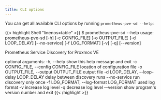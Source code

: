 ```yaml
---
title: CLI options
---
```


You can get all available CLI options by running `prometheus-pve-sd --help`:

<!-- prettier-ignore-start -->
<!-- spellchecker-disable -->
{{< highlight Shell "linenos=table" >}}
$ prometheus-pve-sd --help
usage: prometheus-pve-sd [-h] [-c CONFIG_FILE] [-o OUTPUT_FILE] [-d LOOP_DELAY] [--no-service] [-f LOG_FORMAT] [-v] [-q] [--version]

Prometheus Service Discovery for Proxmox VE

optional arguments:
  -h, --help            show this help message and exit
  -c CONFIG_FILE, --config CONFIG_FILE
                        location of configuration file
  -o OUTPUT_FILE, --output OUTPUT_FILE
                        output file
  -d LOOP_DELAY, --loop-delay LOOP_DELAY
                        delay between discovery runs
  --no-service          run discovery only once
  -f LOG_FORMAT, --log-format LOG_FORMAT
                        used log format
  -v                    increase log level
  -q                    decrease log level
  --version             show program's version number and exit
{{< /highlight >}}
<!-- spellchecker-enable -->
<!-- prettier-ignore-end -->
